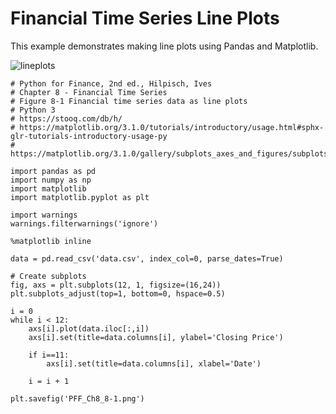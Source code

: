 # Financial Time Series Line Plots

This example demonstrates making line plots using Pandas and Matplotlib.

![lineplots](https://github.com/joe-wojniak/PythonForFinance/blob/main/Financial%20Time%20Series/PFF_Ch8_8-1.png)

```
# Python for Finance, 2nd ed., Hilpisch, Ives
# Chapter 8 - Financial Time Series
# Figure 8-1 Financial time series data as line plots
# Python 3
# https://stooq.com/db/h/
# https://matplotlib.org/3.1.0/tutorials/introductory/usage.html#sphx-glr-tutorials-introductory-usage-py
# https://matplotlib.org/3.1.0/gallery/subplots_axes_and_figures/subplots_demo.html

import pandas as pd
import numpy as np
import matplotlib
import matplotlib.pyplot as plt

import warnings
warnings.filterwarnings('ignore')

%matplotlib inline

data = pd.read_csv('data.csv', index_col=0, parse_dates=True)

# Create subplots
fig, axs = plt.subplots(12, 1, figsize=(16,24))
plt.subplots_adjust(top=1, bottom=0, hspace=0.5)

i = 0
while i < 12:
    axs[i].plot(data.iloc[:,i])
    axs[i].set(title=data.columns[i], ylabel='Closing Price')
    
    if i==11:
        axs[i].set(title=data.columns[i], xlabel='Date')
        
    i = i + 1

plt.savefig('PFF_Ch8_8-1.png')
```
